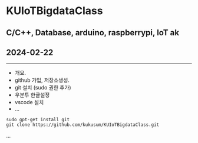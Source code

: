 # KUIoTBigdataClass
C/C++, Database, arduino, raspberrypi, IoT
ak
---
## 2024-02-22
---

- 개요.
- github 가입, 저장소생성.
- git 설치 (sudo 권한 추가) 
- 우분투 한글설정
- vscode 설치
- ...
```shell
sudo gpt-get install git
git clone https://github.com/kukusum/KUIoTBigdataClass.git
```
...